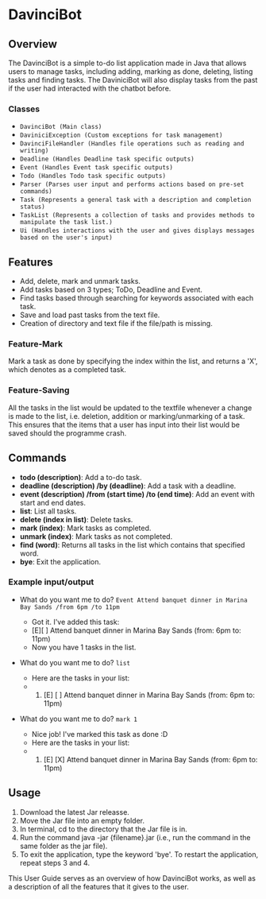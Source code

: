 # DavinciBot

## Overview 
The DavinciBot is a simple to-do list application made in Java that allows users to manage tasks, including adding, marking as done, deleting, listing tasks and finding tasks. The DaviniciBot will also display tasks from the past if the user had interacted with the chatbot before.

### Classes
- `DavinciBot (Main class)`
- `DaviniciException (Custom exceptions for task management)`
- `DavinciFileHandler (Handles file operations such as reading and writing)`
- `Deadline (Handles Deadline task specific outputs)`
- `Event (Handles Event task specific outputs)`
- `Todo (Handles Todo task specific outputs)`
- `Parser (Parses user input and performs actions based on pre-set commands)`
- `Task (Represents a general task with a description and completion status)`
- `TaskList (Represents a collection of tasks and provides methods to manipulate the task list.)`
- `Ui (Handles interactions with the user and gives displays messages based on the user's input)` 

## Features 
- Add, delete, mark and unmark tasks.
- Add tasks based on 3 types; ToDo, Deadline and Event.
- Find tasks based through searching for keywords associated with each task.
- Save and load past tasks from the text file.
- Creation of directory and text file if the file/path is missing.

### Feature-Mark

Mark a task as done by specifying the index within the list, and returns a 'X', which denotes as a completed task.

### Feature-Saving

All the tasks in the list would be updated to the textfile whenever a change is made to the list, i.e. deletion, addition or marking/unmarking of a task. This ensures that the items that a user has input into their list would be saved should the programme crash.

## Commands
- **todo (description)**: Add a to-do task.
- **deadline (description) /by (deadline)**: Add a task with a deadline.
- **event (description) /from (start time) /to (end time)**: Add an event with start and end dates.
- **list**: List all tasks.
- **delete (index in list)**: Delete tasks.
- **mark (index)**: Mark tasks as completed.
- **unmark (index)**: Mark tasks as not completed.
- **find (word)**: Returns all tasks in the list which contains that specified word.
- **bye**: Exit the application.

### Example input/output
- What do you want me to do? `Event Attend banquet dinner in Marina Bay Sands /from 6pm /to 11pm`
  - Got it. I've added this task:
  - [E][ ] Attend banquet dinner in Marina Bay Sands (from: 6pm to: 11pm)
  - Now you have 1 tasks in the list.

- What do you want me to do? `list`
  - Here are the tasks in your list:
  - 1. [E] [ ] Attend banquet dinner in Marina Bay Sands (from: 6pm to: 11pm)

- What do you want me to do? `mark 1`
  - Nice job! I've marked this task as done :D
  - Here are the tasks in your list:
  - 1. [E] [X] Attend banquet dinner in Marina Bay Sands (from: 6pm to: 11pm)

## Usage
1. Download the latest Jar releasse.
2. Move the Jar file into an empty folder.
3. In terminal, cd to the directory that the Jar file is in.
4. Run the command java -jar {filename}.jar (i.e., run the command in the same folder as the jar file).
5. To exit the application, type the keyword 'bye'. To restart the application, repeat steps 3 and 4.

This User Guide serves as an overview of how DavinciBot works, as well as a description of all the features that it gives to the user.
